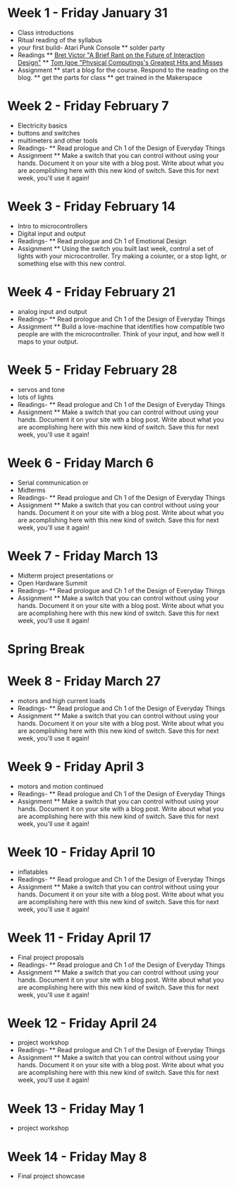 # Week 1 - Friday January 31
* Class introductions
* Ritual reading of the syllabus
* your first build- Atari Punk Console
** solder party
* Readings
** [Bret Victor "A Brief Rant on the Future of Interaction Design"](http://worrydream.com/ABriefRantOnTheFutureOfInteractionDesign/)
** [Tom Igoe "Physical Computings's Greatest Hits and Misses](https://www.tigoe.com/blog/category/physicalcomputing/176/)
* Assignment
** start a blog for the course. Respond to the reading on the blog.
** get the parts for class
** get trained in the Makerspace

# Week 2 - Friday February 7
* Electricity basics
* buttons and switches
* multimeters and other tools
* Readings- 
** Read prologue and Ch 1 of the Design of Everyday Things
* Assignment
** Make a switch that you can control without using your hands. Document it on your site with a blog post. Write about what you are acomplishing here with this new kind of switch. Save this for next week, you'll use it again!

# Week 3 - Friday February 14
* Intro to microcontrollers
* Digital input and output 
* Readings- 
** Read prologue and Ch 1 of Emotional Design
* Assignment
** Using the switch you built last week, control a set of lights with your microcontroller. Try making a coiunter, or a stop light, or something else with this new control.  

# Week 4 - Friday February 21
* analog input and output
* Readings- 
** Read prologue and Ch 1 of the Design of Everyday Things
* Assignment
** Build a love-machine that identifies how compatible two people are with the microcontroller. Think of your input, and how well it maps to your output.

# Week 5 - Friday February 28
* servos and tone
* lots of lights
* Readings- 
** Read prologue and Ch 1 of the Design of Everyday Things
* Assignment
** Make a switch that you can control without using your hands. Document it on your site with a blog post. Write about what you are acomplishing here with this new kind of switch. Save this for next week, you'll use it again!

# Week 6 - Friday March 6
* Serial communication or
* Midterms
* Readings- 
** Read prologue and Ch 1 of the Design of Everyday Things
* Assignment
** Make a switch that you can control without using your hands. Document it on your site with a blog post. Write about what you are acomplishing here with this new kind of switch. Save this for next week, you'll use it again!

# Week 7 - Friday March 13
* Midterm project presentations or
* Open Hardware Summit
* Readings- 
** Read prologue and Ch 1 of the Design of Everyday Things
* Assignment
** Make a switch that you can control without using your hands. Document it on your site with a blog post. Write about what you are acomplishing here with this new kind of switch. Save this for next week, you'll use it again!

# Spring Break

# Week 8 - Friday March 27
* motors and high current loads
* Readings- 
** Read prologue and Ch 1 of the Design of Everyday Things
* Assignment
** Make a switch that you can control without using your hands. Document it on your site with a blog post. Write about what you are acomplishing here with this new kind of switch. Save this for next week, you'll use it again!

# Week 9 - Friday April 3
* motors and motion continued
* Readings- 
** Read prologue and Ch 1 of the Design of Everyday Things
* Assignment
** Make a switch that you can control without using your hands. Document it on your site with a blog post. Write about what you are acomplishing here with this new kind of switch. Save this for next week, you'll use it again!


# Week 10 - Friday April 10
* inflatables
* Readings- 
** Read prologue and Ch 1 of the Design of Everyday Things
* Assignment
** Make a switch that you can control without using your hands. Document it on your site with a blog post. Write about what you are acomplishing here with this new kind of switch. Save this for next week, you'll use it again!


# Week 11 - Friday April 17
* Final project proposals
* Readings- 
** Read prologue and Ch 1 of the Design of Everyday Things
* Assignment
** Make a switch that you can control without using your hands. Document it on your site with a blog post. Write about what you are acomplishing here with this new kind of switch. Save this for next week, you'll use it again!


# Week 12 - Friday April 24
* project workshop
* Readings- 
** Read prologue and Ch 1 of the Design of Everyday Things
* Assignment
** Make a switch that you can control without using your hands. Document it on your site with a blog post. Write about what you are acomplishing here with this new kind of switch. Save this for next week, you'll use it again!


# Week 13 - Friday May 1
* project workshop

# Week 14 - Friday May 8
* Final project showcase
